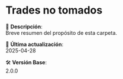 # Trades no tomados

📁 **Descripción**:  
Breve resumen del propósito de esta carpeta.

📅 **Última actualización**:  
2025-04-28

🛠️ **Versión Base**:  
2.0.0

